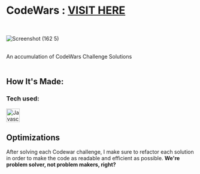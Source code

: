 # CodeWars : <a href="https://www.codewars.com/users/nfolkman1" target="_blank">VISIT HERE</a>
<br>

![Screenshot (162 5)](https://user-images.githubusercontent.com/98185555/167752537-c7ec38bf-6a9b-48f0-9e7f-6fed08b45d2d.png)

<br>
An accumulation of CodeWars Challenge Solutions
<br>
<br>

## How It's Made:

**<h3>Tech used:</h3>** <a href="https://developer.mozilla.org/en-US/docs/Web/JavaScript" target="_blank" rel="noreferrer"><img src="https://raw.githubusercontent.com/danielcranney/readme-generator/main/public/icons/skills/javascript-colored.svg" width="36" height="36" alt="Javascript" /></a>

## Optimizations
After solving each Codewar challenge, I make sure to refactor each solution in order to make the code as readable and efficient as possible. <strong>We're problem solver, not problem makers, right?</strong>

<br>

